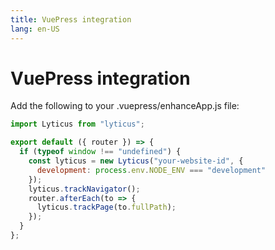 ```yaml
---
title: VuePress integration
lang: en-US
---
```


# VuePress integration

Add the following to your .vuepress/enhanceApp.js file:

```javascript
import Lyticus from "lyticus";

export default ({ router }) => {
  if (typeof window !== "undefined") {
    const lyticus = new Lyticus("your-website-id", {
      development: process.env.NODE_ENV === "development"
    });
    lyticus.trackNavigator();
    router.afterEach(to => {
      lyticus.trackPage(to.fullPath);
    });
  }
};
```
